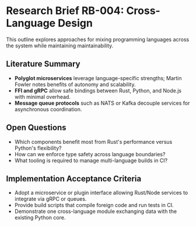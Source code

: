 # Research Brief RB-004: Cross-Language Design

This outline explores approaches for mixing programming languages across the system while maintaining maintainability.

## Literature Summary
- **Polyglot microservices** leverage language-specific strengths; Martin Fowler notes benefits of autonomy and scalability.
- **FFI and gRPC** allow safe bindings between Rust, Python, and Node.js with minimal overhead.
- **Message queue protocols** such as NATS or Kafka decouple services for asynchronous coordination.

## Open Questions
- Which components benefit most from Rust's performance versus Python's flexibility?
- How can we enforce type safety across language boundaries?
- What tooling is required to manage multi-language builds in CI?

## Implementation Acceptance Criteria
- Adopt a microservice or plugin interface allowing Rust/Node services to integrate via gRPC or queues.
- Provide build scripts that compile foreign code and run tests in CI.
- Demonstrate one cross-language module exchanging data with the existing Python core.
